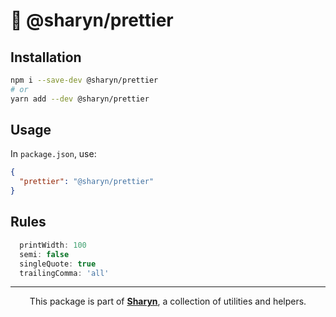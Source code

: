 # 🌹 @sharyn/prettier

## Installation

```sh
npm i --save-dev @sharyn/prettier
# or
yarn add --dev @sharyn/prettier
```

## Usage

In `package.json`, use:

```json
{
  "prettier": "@sharyn/prettier"
}
```

## Rules

```js
  printWidth: 100
  semi: false
  singleQuote: true
  trailingComma: 'all'
```

<hr />

<p align="center">
  This package is part of <a href="https://github.com/sharynjs/sharyn"><b>Sharyn</b></a>, a collection of utilities and helpers.
</p>
